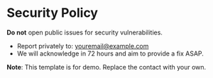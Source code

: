 # Security Policy

**Do not** open public issues for security vulnerabilities.

- Report privately to: youremail@example.com
- We will acknowledge in 72 hours and aim to provide a fix ASAP.

**Note**: This template is for demo. Replace the contact with your own.
